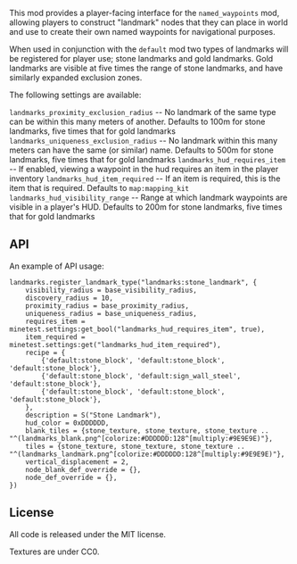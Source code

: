 This mod provides a player-facing interface for the ``named_waypoints`` mod, allowing players to construct "landmark" nodes that they can place in world and use to create their own named waypoints for navigational purposes.

When used in conjunction with the ``default`` mod two types of landmarks will be registered for player use; stone landmarks and gold landmarks. Gold landmarks are visible at five times the range of stone landmarks, and have similarly expanded exclusion zones.

The following settings are available:

``landmarks_proximity_exclusion_radius`` -- No landmark of the same type can be within this many meters of another. Defaults to 100m for stone landmarks, five times that for gold landmarks
``landmarks_uniqueness_exclusion_radius`` -- No landmark within this many meters can have the same (or similar) name. Defaults to 500m for stone landmarks, five times that for gold landmarks
``landmarks_hud_requires_item`` -- If enabled, viewing a waypoint in the hud requires an item in the player inventory
``landmarks_hud_item_required`` -- If an item is required, this is the item that is required. Defaults to ``map:mapping_kit``
``landmarks_hud_visibility_range`` -- Range at which landmark waypoints are visible in a player's HUD. Defaults to 200m for stone landmarks, five times that for gold landmarks

## API

An example of API usage:

	landmarks.register_landmark_type("landmarks:stone_landmark", {
		visibility_radius = base_visibility_radius,
		discovery_radius = 10,
		proximity_radius = base_proximity_radius,
		uniqueness_radius = base_uniqueness_radius,
		requires_item = minetest.settings:get_bool("landmarks_hud_requires_item", true),
		item_required = minetest.settings:get("landmarks_hud_item_required"),
		recipe = {
			{'default:stone_block', 'default:stone_block', 'default:stone_block'},
			{'default:stone_block', 'default:sign_wall_steel', 'default:stone_block'},
			{'default:stone_block', 'default:stone_block', 'default:stone_block'},
		},
		description = S("Stone Landmark"),
		hud_color = 0xDDDDDD,
		blank_tiles = {stone_texture, stone_texture, stone_texture .. "^(landmarks_blank.png^[colorize:#DDDDDD:128^[multiply:#9E9E9E)"},
		tiles = {stone_texture, stone_texture, stone_texture .. "^(landmarks_landmark.png^[colorize:#DDDDDD:128^[multiply:#9E9E9E)"},
		vertical_displacement = 2,
		node_blank_def_override = {},
		node_def_override = {},
	})
	
## License

All code is released under the MIT license.

Textures are under CC0.
